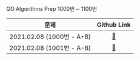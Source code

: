 GO Algorithms Prep
1000번 ~ 1100번

|             문제              |       Github Link      |  
| :---------------------------: | :--------------------: | 
| 2021.02.08 (1000번 - A+B) | [:link:](../입출력과_사칙연산/1000번) | 
| 2021.02.08 (1001번 - A-B) | [:link:](../입출력과_사칙연산/1001번) | 
